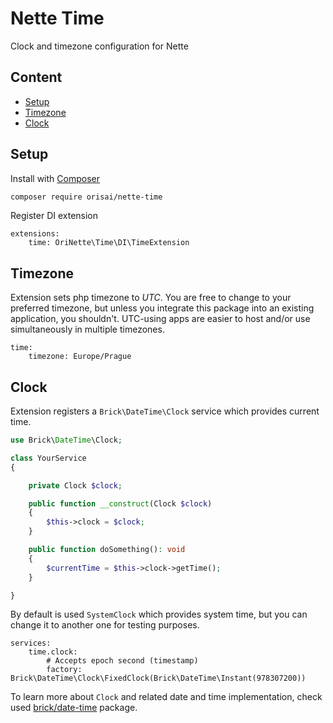 # Nette Time

Clock and timezone configuration for Nette

## Content

- [Setup](#setup)
- [Timezone](#timezone)
- [Clock](#clock)

## Setup

Install with [Composer](https://getcomposer.org)

```sh
composer require orisai/nette-time
```

Register DI extension

```neon
extensions:
    time: OriNette\Time\DI\TimeExtension
```

## Timezone

Extension sets php timezone to *UTC*. You are free to change to your preferred timezone, but unless you integrate this
package into an existing application, you shouldn't.
UTC-using apps are easier to host and/or use simultaneously in multiple timezones.

```neon
time:
    timezone: Europe/Prague
```

## Clock

Extension registers a `Brick\DateTime\Clock` service which provides current time.

```php
use Brick\DateTime\Clock;

class YourService
{

	private Clock $clock;

	public function __construct(Clock $clock)
	{
		$this->clock = $clock;
	}

	public function doSomething(): void
	{
		$currentTime = $this->clock->getTime();
	}

}
```

By default is used `SystemClock` which provides system time, but you can change it to another one for testing purposes.

```neon
services:
    time.clock:
        # Accepts epoch second (timestamp)
        factory: Brick\DateTime\Clock\FixedClock(Brick\DateTime\Instant(978307200))
```

To learn more about `Clock` and related date and time implementation, check used [brick/date-time](https://github.com/brick/date-time) package.
